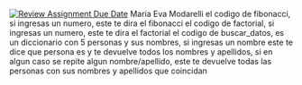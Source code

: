 [![Review Assignment Due Date](https://classroom.github.com/assets/deadline-readme-button-24ddc0f5d75046c5622901739e7c5dd533143b0c8e959d652212380cedb1ea36.svg)](https://classroom.github.com/a/VIamCJ27)
Maria Eva Modarelli 
el codigo de fibonacci, si ingresas un numero, este te dira el fibonacci 
el codigo de factorial, si ingresas un numero, este te dira el factorial 
el codigo de buscar_datos, es un diccionario con 5 personas y sus nombres, si ingresas un nombre este te dice que persona es y te devuelve todos los nombres y apellidos, si en algun caso se repite algun nombre/apellido, este te devuelve todas las personas con sus nombres y apellidos que coincidan 
